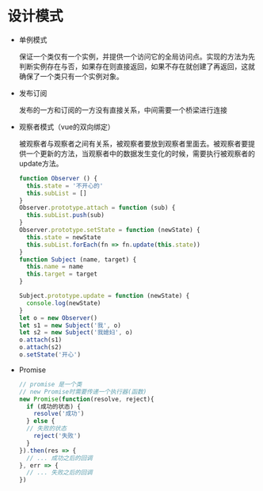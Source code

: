 # 设计模式

+ 单例模式

  保证一个类仅有一个实例，并提供一个访问它的全局访问点。实现的方法为先判断实例存在与否，如果存在则直接返回，如果不存在就创建了再返回，这就确保了一个类只有一个实例对象。

+ 发布订阅

  发布的一方和订阅的一方没有直接关系，中间需要一个桥梁进行连接

+ 观察者模式（vue的双向绑定）

  被观察者与观察者之间有关系，被观察者要放到观察者里面去。被观察者要提供一个更新的方法，当观察者中的数据发生变化的时候，需要执行被观察者的update方法。

  ```javascript
  function Observer () {
    this.state = '不开心的'
    this.subList = []
  }
  Observer.prototype.attach = function (sub) {
    this.subList.push(sub)
  }
  Observer.prototype.setState = function (newState) {
    this.state = newState
    this.subList.forEach(fn => fn.update(this.state))
  }
  function Subject (name, target) {
    this.name = name
    this.target = target
  }
  
  Subject.prototype.update = function (newState) {
    console.log(newState)
  }
  let o = new Observer()
  let s1 = new Subject('我', o)
  let s2 = new Subject('我媳妇', o)
  o.attach(s1)
  o.attach(s2)
  o.setState('开心')
  ```

+ Promise

  ```javascript
  // promise 是一个类
  // new Promise时需要传递一个执行器(函数)
  new Promise(function(resolve, reject){
    if (成功的状态) {
      resolve('成功')
    } else {
    // 失败的状态
      reject('失败')
    }
  }).then(res => {
    // ... 成功之后的回调
  }, err => {
    // ... 失败之后的回调
  })
  
  ```
  
  